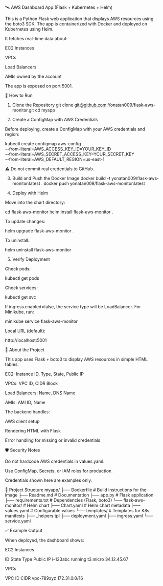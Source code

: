 🛰️ AWS Dashboard App (Flask + Kubernetes + Helm)

This is a Python Flask web application that displays AWS resources using the boto3 SDK.
The app is containerized with Docker and deployed on Kubernetes using Helm.

It fetches real-time data about:

EC2 Instances

VPCs

Load Balancers

AMIs owned by the account

The app is exposed on port 5001.

🚀 How to Run
1. Clone the Repository
git clone git@github.com:Yonatan009/flask-aws-monitor.git
cd myapp

2. Create a ConfigMap with AWS Credentials

Before deploying, create a ConfigMap with your AWS credentials and region:

kubectl create configmap aws-config \
  --from-literal=AWS_ACCESS_KEY_ID=YOUR_KEY_ID \
  --from-literal=AWS_SECRET_ACCESS_KEY=YOUR_SECRET_KEY \
  --from-literal=AWS_DEFAULT_REGION=us-east-1


⚠️ Do not commit real credentials to GitHub.

3. Build and Push the Docker Image
docker build -t yonatan009/flask-aws-monitor:latest .
docker push yonatan009/flask-aws-monitor:latest

4. Deploy with Helm

Move into the chart directory:

cd flask-aws-monitor
helm install flask-aws-monitor .


To update changes:

helm upgrade flask-aws-monitor .


To uninstall:

helm uninstall flask-aws-monitor

5. Verify Deployment

Check pods:

kubectl get pods


Check services:

kubectl get svc


If ingress.enabled=false, the service type will be LoadBalancer.
For Minikube, run:

minikube service flask-aws-monitor


Local URL (default):

http://localhost:5001

🧠 About the Project

This app uses Flask + boto3 to display AWS resources in simple HTML tables:

EC2: Instance ID, Type, State, Public IP

VPCs: VPC ID, CIDR Block

Load Balancers: Name, DNS Name

AMIs: AMI ID, Name

The backend handles:

AWS client setup

Rendering HTML with Flask

Error handling for missing or invalid credentials

🛡️ Security Notes

Do not hardcode AWS credentials in values.yaml.

Use ConfigMap, Secrets, or IAM roles for production.

Credentials shown here are examples only.

📁 Project Structure
myapp/
├── Dockerfile             # Build instructions for the image
├── Readme.md              # Documentation
├── app.py                 # Flask application
├── requirements.txt       # Dependencies (Flask, boto3)
└── flask-aws-monitor/     # Helm chart
    ├── Chart.yaml         # Helm chart metadata
    ├── values.yaml        # Configurable values
    └── templates/         # Templates for K8s manifests
        ├── _helpers.tpl
        ├── deployment.yaml
        ├── ingress.yaml
        └── service.yaml

✅ Example Output

When deployed, the dashboard shows:

EC2 Instances

ID	State	Type	Public IP
i-123abc	running	t3.micro	34.12.45.67

VPCs

VPC ID	CIDR
vpc-789xyz	172.31.0.0/16


